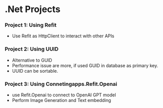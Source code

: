 # .Net Projects

### Project 1: Using Refit
- Use Refit as HttpClient to interact with other APIs

### Project 2: Using UUID
- Alternative to GUID
- Performance issue are more, if used GUID in database as primary key.
- UUID can be sortable.

### Project 3: Using Connetingapps.Refit.Openai
- use Refit.Openai to connect to OpenAI GPT model
- Perform Image Generation and Text embedding 
  
